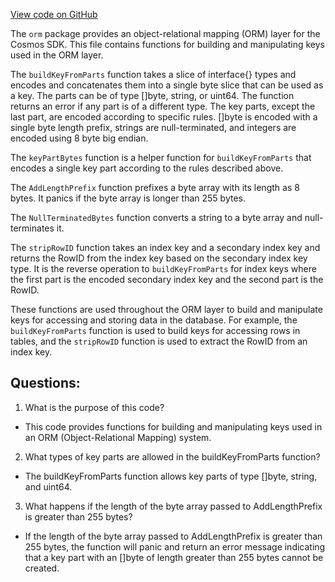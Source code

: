 [View code on GitHub](https://github.com/cosmos/cosmos-sdk.git/x/group/internal/orm/key_codec.go)

The `orm` package provides an object-relational mapping (ORM) layer for the Cosmos SDK. This file contains functions for building and manipulating keys used in the ORM layer.

The `buildKeyFromParts` function takes a slice of interface{} types and encodes and concatenates them into a single byte slice that can be used as a key. The parts can be of type []byte, string, or uint64. The function returns an error if any part is of a different type. The key parts, except the last part, are encoded according to specific rules. []byte is encoded with a single byte length prefix, strings are null-terminated, and integers are encoded using 8 byte big endian.

The `keyPartBytes` function is a helper function for `buildKeyFromParts` that encodes a single key part according to the rules described above.

The `AddLengthPrefix` function prefixes a byte array with its length as 8 bytes. It panics if the byte array is longer than 255 bytes.

The `NullTerminatedBytes` function converts a string to a byte array and null-terminates it.

The `stripRowID` function takes an index key and a secondary index key and returns the RowID from the index key based on the secondary index key type. It is the reverse operation to `buildKeyFromParts` for index keys where the first part is the encoded secondary index key and the second part is the RowID.

These functions are used throughout the ORM layer to build and manipulate keys for accessing and storing data in the database. For example, the `buildKeyFromParts` function is used to build keys for accessing rows in tables, and the `stripRowID` function is used to extract the RowID from an index key.
## Questions: 
 1. What is the purpose of this code?
- This code provides functions for building and manipulating keys used in an ORM (Object-Relational Mapping) system.

2. What types of key parts are allowed in the buildKeyFromParts function?
- The buildKeyFromParts function allows key parts of type []byte, string, and uint64.

3. What happens if the length of the byte array passed to AddLengthPrefix is greater than 255 bytes?
- If the length of the byte array passed to AddLengthPrefix is greater than 255 bytes, the function will panic and return an error message indicating that a key part with an []byte of length greater than 255 bytes cannot be created.